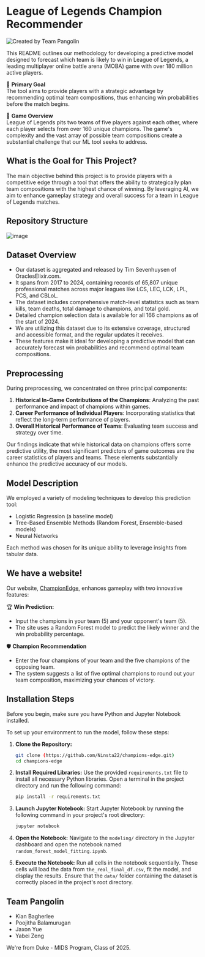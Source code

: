 # League of Legends Champion Recommender

![Created by Team Pangolin](https://github.com/Ninsta22/champions-edge/assets/142264378/52981049-3b54-49d2-8625-31232628e504)

This README outlines our methodology for developing a predictive model designed to forecast which team is likely to win in League of Legends, a leading multiplayer online battle arena (MOBA) game with over 180 million active players.

🎯 **Primary Goal**  
The tool aims to provide players with a strategic advantage by recommending optimal team compositions, thus enhancing win probabilities before the match begins.

👥 **Game Overview**  
League of Legends pits two teams of five players against each other, where each player selects from over 160 unique champions. The game's complexity and the vast array of possible team compositions create a substantial challenge that our ML tool seeks to address.

## What is the Goal for This Project?
The main objective behind this project is to provide players with a competitive edge through a tool that offers the ability to strategically plan team compositions with the highest chance of winning. By leveraging AI, we aim to enhance gameplay strategy and overall success for a team in League of Legends matches.

## Repository Structure

![image](https://github.com/Ninsta22/champions-edge/assets/142264378/fd75d005-4e1c-4118-b76a-f7c1033cf6ad)
                  

## Dataset Overview

- Our dataset is aggregated and released by Tim Sevenhuysen of OraclesElixir.com.
- It spans from 2017 to 2024, containing records of 65,807 unique professional matches across major leagues like LCS, LEC, LCK, LPL, PCS, and CBLoL.
- The dataset includes comprehensive match-level statistics such as team kills, team deaths, total damage to champions, and total gold.
- Detailed champion selection data is available for all 166 champions as of the start of 2024.
- We are utilizing this dataset due to its extensive coverage, structured and accessible format, and the regular updates it receives.
- These features make it ideal for developing a predictive model that can accurately forecast win probabilities and recommend optimal team compositions.

## Preprocessing
During preprocessing, we concentrated on three principal components:
1. **Historical In-Game Contributions of the Champions**: Analyzing the past performance and impact of champions within games.
2. **Career Performance of Individual Players**: Incorporating statistics that reflect the long-term performance of players.
3. **Overall Historical Performance of Teams**: Evaluating team success and strategy over time.

Our findings indicate that while historical data on champions offers some predictive utility, the most significant predictors of game outcomes are the career statistics of players and teams. These elements substantially enhance the predictive accuracy of our models.

## Model Description
We employed a variety of modeling techniques to develop this prediction tool:
- Logistic Regression (a baseline model)
- Tree-Based Ensemble Methods (Random Forest, Ensemble-based models)
- Neural Networks

Each method was chosen for its unique ability to leverage insights from tabular data.

## We have a website!

Our website, [ChampionEdge](https://championedge.streamlit.app/), enhances gameplay with two innovative features:

🏆 **Win Prediction:**
- Input the champions in your team (5) and your opponent's team (5).
- The site uses a Random Forest model to predict the likely winner and the win probability percentage.

🛡️ **Champion Recommendation**
- Enter the four champions of your team and the five champions of the opposing team.
- The system suggests a list of five optimal champions to round out your team composition, maximizing your chances of victory.

## Installation Steps

Before you begin, make sure you have Python and Jupyter Notebook installed.

To set up your environment to run the model, follow these steps:

1. **Clone the Repository:**
   ```bash
   git clone (https://github.com/Ninsta22/champions-edge.git)
   cd champions-edge

2. **Install Required Libraries:**
   Use the provided `requirements.txt` file to install all necessary Python libraries. Open a terminal in the project directory and run the following command:

   ```bash
   pip install -r requirements.txt

3. **Launch Jupyter Notebook:**
   Start Jupyter Notebook by running the following command in your project's root directory:
   ```bash
   jupyter notebook

4. **Open the Notebook:**
   Navigate to the `modeling/` directory in the Jupyter dashboard and open the notebook named `random_forest_model_fitting.ipynb`.

5. **Execute the Notebook:**
   Run all cells in the notebook sequentially. These cells will load the data from `the_real_final_df.csv`, fit the model, and display the results. Ensure that the `data/` folder 
   containing the dataset is correctly placed in the project's root directory.


## Team Pangolin

- Kian Bagherlee
- Poojitha Balamurugan
- Jaxon Yue
- Yabei Zeng

We're from Duke - MIDS Program, Class of 2025.





